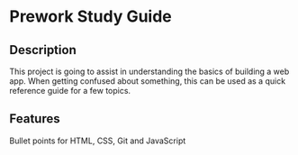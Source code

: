# Prework Study Guide

## Description

This project is going to assist in understanding the basics of building a web app.
When getting confused about something, this can be used as a quick reference guide for a few topics.

## Features

Bullet points for HTML, CSS, Git and JavaScript
